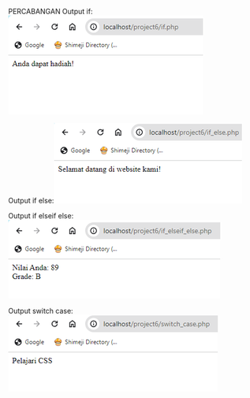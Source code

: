 PERCABANGAN 
Output if: ![Alt text](image.png)

Output if else:![Alt text](image-1.png)

Output if elseif else:![Alt text](image-2.png)

Output switch case:![Alt text](image-3.png)
